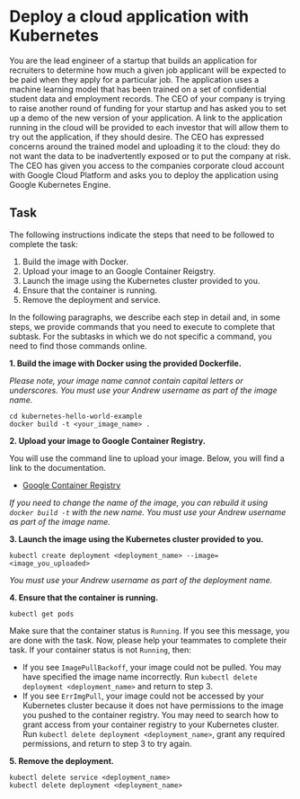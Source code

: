 # Deploy a cloud application with Kubernetes

You are the lead engineer of a startup that builds an application for recruiters to determine how much a given job applicant will be expected to be paid when they apply for a particular job.  The application uses a machine learning model that has been trained on a set of confidential student data and employment records.  The CEO of your company is trying to raise another round of funding for your startup and has asked you to set up a demo of the new version of your application.  A link to the application running in the cloud will be provided to each investor that will allow them to try out the application, if they should desire.  The CEO has expressed concerns around the trained model and uploading it to the cloud: they do not want the data to be inadvertently exposed or to put the company at risk.  The CEO has given you access to the companies corporate cloud account with Google Cloud Platform and asks you to deploy the application using Google Kubernetes Engine.

## Task

The following instructions indicate the steps that need to be followed to complete the task:
1. Build the image with Docker.
2. Upload your image to an Google Container Reigstry.
3. Launch the image using the Kubernetes cluster provided to you.
4. Ensure that the container is running.
5. Remove the deployment and service.

In the following paragraphs, we describe each step in detail and, in some steps, we provide commands that you need to execute to complete that subtask. For the subtasks in which we do not specific a command, you need to find those commands online.

**1. Build the image with Docker using the provided Dockerfile.**

*Please note, your image name cannot contain capital letters or underscores. You must use your Andrew username as part of the image name.*

```
cd kubernetes-hello-world-example
docker build -t <your_image_name> . 
```

**2. Upload your image to Google Container Registry.**

You will use the command line to upload your image.  Below, you will find a link to the documentation.

- [Google Container Registry](https://cloud.google.com/container-registry/docs/quickstart) 

*If you need to change the name of the image, you can rebuild it using `docker build -t` with the new name. You must use your Andrew username as part of the image name.*

**3. Launch the image using the Kubernetes cluster provided to you.**

```
kubectl create deployment <deployment_name> --image=<image_you_uploaded>
```

*You must use your Andrew username as part of the deployment name.*

**4. Ensure that the container is running.**

```
kubectl get pods
```

Make sure that the container status is `Running`. If you see this message, you are done with the task. Now, please help your teammates to complete their task. If your container status is not `Running`, then:

- If you see `ImagePullBackoff`, your image could not be pulled. You may have specified the image name incorrectly. Run `kubectl delete deployment <deployment_name>` and return to step 3.
- If you see `ErrImgPull`, your image could not be accessed by your Kubernetes cluster because it does not have permissions to the image you pushed to the container registry. You may need to search how to grant access from your container registry to your Kubernetes cluster. Run `kubectl delete deployment <deployment_name>`, grant any required permissions, and return to step 3 to try again.

**5. Remove the deployment.**

```
kubectl delete service <deployment_name>
kubectl delete deployment <deployment_name>
```
